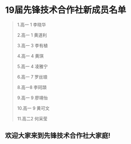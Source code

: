 # 19届先锋技术合作社新成员名单

> 1.高一 1 李晓华
>
> 2.高一 1 黄道利
>
> 3.高一 3 李有植
>
> 4.高一 4 黄琪
>
> 5.高一 4 凌雅宁
>
> 6.高一 7 罗丝琅
>
> 8.高一8 李珂頡
>
> 9.高一 9 廖靖怡
>
> 10.高一 9 黄可文
>
> 11.高二2 何采莹

## 欢迎大家来到先锋技术合作社大家庭!
